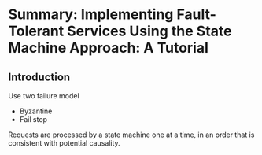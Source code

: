 # Summary: Implementing Fault-Tolerant Services Using the State Machine Approach: A Tutorial

## Introduction

Use two failure model
- Byzantine
- Fail stop

Requests are processed by a state machine one at a time, in an order that is consistent
with potential causality.
